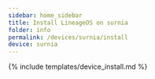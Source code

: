 ```yaml
---
sidebar: home_sidebar
title: Install LineageOS on surnia
folder: info
permalink: /devices/surnia/install
device: surnia
---
```

{% include templates/device_install.md %}
